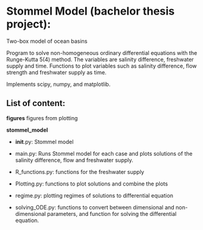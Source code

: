 # Stommel Model (bachelor thesis project):

Two-box model of ocean basins

Program to solve non-homogeneous ordinary differential equations with the Runge-Kutta 5(4) method. The variables are salinity difference, freshwater supply and time.
Functions to plot variables such as salinity difference, flow strength and freshwater supply as time.

Implements scipy, numpy, and matplotlib.

## List of content:
**figures** 
figures from plotting

**stommel_model**

- __init__.py: Stommel model 

- main.py: Runs Stommel model for each case and plots solutions of the salinity difference, flow and freshwater supply. 

- R_functions.py: functions for the freshwater supply

- Plotting.py: functions to plot solutions and combine the plots

- regime.py: plotting regimes of solutions to differential equation

- solving_ODE.py: functions to convert between dimensional and non-dimensional parameters, and function for solving the differential equation.
